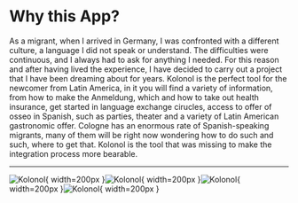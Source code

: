 # Why this App?

As a migrant, when I arrived in Germany, I was confronted with a different culture, a language I did not speak or understand. The difficulties were continuous, and I always had to ask for anything I needed. For this reason and after having lived the experience, I have decided to carry out a project that I have been dreaming about for years. Kolonol is the perfect tool for the newcomer from Latin America, in it you will find a variety of information, from how to make the Anmeldung, which and how to take out health insurance, get started in language exchange cirucles, access to offer of osseo in Spanish, such as parties, theater and a variety of Latin American gastronomic offer. Cologne has an enormous rate of Spanish-speaking migrants, many of them will be right now wondering how to do such and such, where to get that.
Kolonol is the tool that was missing to make the integration process more bearable.

---

![Kolonol](/images/1.png){ width=200px }![Kolonol](/images/2.png){ width=200px }![Kolonol](/images/3.png){ width=200px }![Kolonol](/images/4.png){ width=200px }
